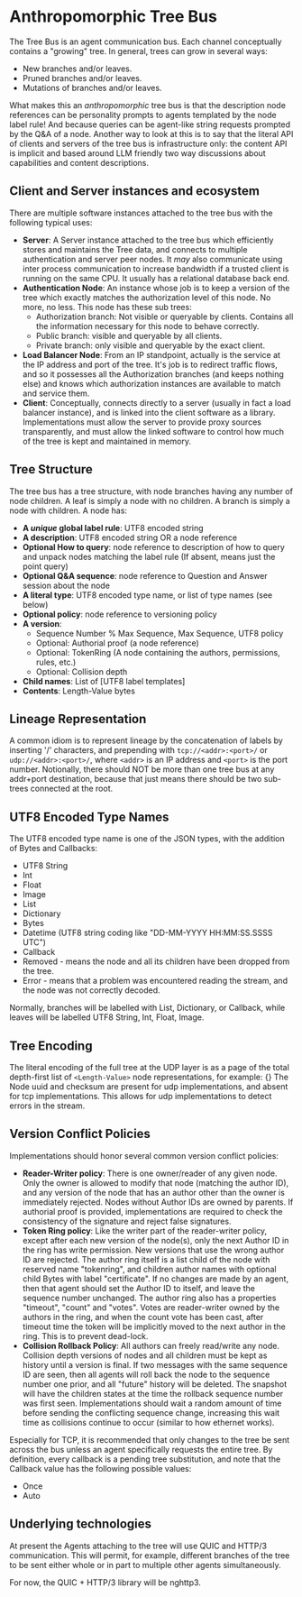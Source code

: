 # Anthropomorphic Tree Bus

The Tree Bus is an agent communication bus. Each channel conceptually contains a "growing" tree. In general, trees can grow in several ways:
- New branches and/or leaves.
- Pruned branches and/or leaves.
- Mutations of branches and/or leaves.

What makes this an _anthropomorphic_ tree bus is that the description node references can be personality prompts to agents templated by the node label rule! And because queries can be agent-like string requests prompted by the Q&A of a node. Another way to look at this is to say that the literal API of clients and servers of the tree bus is infrastructure only: the content API is implicit and based around LLM friendly two way discussions about capabilities and content descriptions.

## Client and Server instances and ecosystem

There are multiple software instances attached to the tree bus with the following typical uses:
- **Server**: A Server instance attached to the tree bus which efficiently stores and maintains the Tree data, and connects to multiple authentication and server peer nodes. It _may_ also communicate using inter process communication to increase bandwidth if a trusted client is running on the same CPU.  It usually has a relational database back end.
- **Authentication Node**: An instance whose job is to keep a version of the tree which exactly matches the authorization level of this node. No more, no less. This node has these sub trees:
  - Authorization branch: Not visible or queryable by clients.  Contains all the information necessary for this node to behave correctly.
  - Public branch: visible and queryable by all clients.
  - Private branch: only visible and queryable by the exact client.
- **Load Balancer Node**: From an IP standpoint, actually is the service at the IP address and port of the tree.  It's job is to redirect traffic flows, and so it possesses all the Authorization branches (and keeps nothing else) and knows which authorization instances are available to match and service them.
- **Client**: Conceptually, connects directly to a server (usually in fact a load balancer instance), and is linked into the client software as a library. Implementations must allow the server to provide proxy sources transparently, and must allow the linked software to control how much of the tree is kept and maintained in memory. 

## Tree Structure

The tree bus has a tree structure, with node branches having any number of node children. A leaf is simply a node with no children. A branch is simply a node with children. A node has:
- **A _unique_ global label rule**: UTF8 encoded string
- **A description**: UTF8 encoded string OR a node reference
- **Optional How to query**: node reference to description of how to query and unpack nodes matching the label rule (If absent, means just the point query)
- **Optional Q&A sequence**: node reference to Question and Answer session about the node
- **A literal type**: UTF8 encoded type name, or list of type names (see below)
- **Optional policy**: node reference to versioning policy
- **A version**:
  - Sequence Number % Max Sequence, Max Sequence, UTF8 policy
  - Optional: Authorial proof (a node reference)
  - Optional: TokenRing (A node containing the authors, permissions, rules, etc.)
  - Optional: Collision depth
- **Child names**: List of [UTF8 label templates]
- **Contents**: Length-Value bytes

## Lineage Representation

A common idiom is to represent lineage by the concatenation of labels by inserting '/' characters, and prepending with `tcp://<addr>:<port>/` or `udp://<addr>:<port>/`, where `<addr>` is an IP address and `<port>` is the port number. Notionally, there should NOT be more than one tree bus at any addr+port destination, because that just means there should be two sub-trees connected at the root.

## UTF8 Encoded Type Names

The UTF8 encoded type name is one of the JSON types, with the addition of Bytes and Callbacks:
- UTF8 String
- Int
- Float
- Image
- List
- Dictionary
- Bytes
- Datetime (UTF8 string coding like "DD-MM-YYYY HH:MM:SS.SSSS UTC")
- Callback
- Removed - means the node and all its children have been dropped from the tree.
- Error - means that a problem was encountered reading the stream, and the node was not correctly decoded.

Normally, branches will be labelled with List, Dictionary, or Callback, while leaves will be labelled UTF8 String, Int, Float, Image.

## Tree Encoding

The literal encoding of the full tree at the UDP layer is as a page of the total depth-first list of `<Length-Value>` node representations, for example:
{<Node uuid><Node checksum>}<Node label><Node description><Node type><Node version><Node child names><Node contents>
The Node uuid and checksum are present for udp implementations, and absent for tcp implementations. This allows for udp implementations to detect errors in the stream.

## Version Conflict Policies

Implementations should honor several common version conflict policies:
- **Reader-Writer policy**: There is one owner/reader of any given node. Only the owner is allowed to modify that node (matching the author ID), and any version of the node that has an author other than the owner is immediately rejected. Nodes without Author IDs are owned by parents. If authorial proof is provided, implementations are required to check the consistency of the signature and reject false signatures.
- **Token Ring policy**: Like the writer part of the reader-writer policy, except after each new version of the node(s), only the next Author ID in the ring has write permission. New versions that use the wrong author ID are rejected. The author ring itself is a list child of the node with reserved name "tokenring", and children author names with optional child Bytes with label "certificate". If no changes are made by an agent, then that agent should set the Author ID to itself, and leave the sequence number unchanged. The author ring also has a properties "timeout", "count" and "votes". Votes are reader-writer owned by the authors in the ring, and when the count vote has been cast, after timeout time the token will be implicitly moved to the next author in the ring. This is to prevent dead-lock.
- **Collision Rollback Policy**: All authors can freely read/write any node. Collision depth versions of nodes and all children must be kept as history until a version is final. If two messages with the same sequence ID are seen, then all agents will roll back the node to the sequence number one prior, and all "future" history will be deleted. The snapshot will have the children states at the time the rollback sequence number was first seen. Implementations should wait a random amount of time before sending the conflicting sequence change, increasing this wait time as collisions continue to occur (similar to how ethernet works).

Especially for TCP, it is recommended that only changes to the tree be sent across the bus unless an agent specifically requests the entire tree. By definition, every callback is a pending tree substitution, and note that the Callback value has the following possible values:
- Once
- Auto

## Underlying technologies

At present the Agents attaching to the tree will use QUIC and HTTP/3 communication.  This will permit, for example, different branches of the tree to be sent either whole or in part to multiple other agents simultaneously.

For now, the QUIC + HTTP/3 library will be nghttp3.